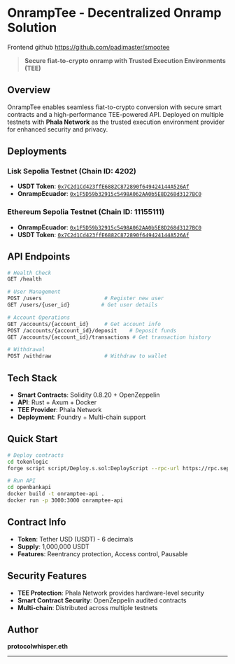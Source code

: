 # OnrampTee - Decentralized Onramp Solution

Frontend github https://github.com/padimaster/smootee

> **Secure fiat-to-crypto onramp with Trusted Execution Environments (TEE)**

## Overview

OnrampTee enables seamless fiat-to-crypto conversion with secure smart contracts and a high-performance TEE-powered API. Deployed on multiple testnets with **Phala Network** as the trusted execution environment provider for enhanced security and privacy.

## Deployments

### Lisk Sepolia Testnet (Chain ID: 4202)
- **USDT Token**: [`0x7C2d1Cd423ffE6882C872890f649424144A526Af`](https://sepolia-blockscout.lisk.com/address/0x7C2d1Cd423ffE6882C872890f649424144A526Af)
- **OnrampEcuador**: [`0x1F5D59b32915c5498A062AA0b5E8D268d3127BC0`](https://sepolia-blockscout.lisk.com/address/0x1F5D59b32915c5498A062AA0b5E8D268d3127BC0)

### Ethereum Sepolia Testnet (Chain ID: 11155111)
- **OnrampEcuador**: [`0x1F5D59b32915c5498A062AA0b5E8D268d3127BC0`](https://sepolia.etherscan.io/address/0x1F5D59b32915c5498A062AA0b5E8D268d3127BC0#code)
- **USDT Token**: [`0x7C2d1Cd423ffE6882C872890f649424144A526Af`](https://sepolia.etherscan.io/address/0x7C2d1Cd423ffE6882C872890f649424144A526Af#code)

## API Endpoints

```bash
# Health Check
GET /health

# User Management
POST /users                    # Register new user
GET /users/{user_id}          # Get user details

# Account Operations
GET /accounts/{account_id}     # Get account info
POST /accounts/{account_id}/deposit    # Deposit funds
GET /accounts/{account_id}/transactions # Get transaction history

# Withdrawal
POST /withdraw                 # Withdraw to wallet
```

## Tech Stack

- **Smart Contracts**: Solidity 0.8.20 + OpenZeppelin
- **API**: Rust + Axum + Docker
- **TEE Provider**: Phala Network
- **Deployment**: Foundry + Multi-chain support

## Quick Start

```bash
# Deploy contracts
cd tokenlogic
forge script script/Deploy.s.sol:DeployScript --rpc-url https://rpc.sepolia-api.lisk.com/ --chain-id 4202 --broadcast

# Run API
cd openbankapi
docker build -t onramptee-api .
docker run -p 3000:3000 onramptee-api
```

## Contract Info

- **Token**: Tether USD (USDT) - 6 decimals
- **Supply**: 1,000,000 USDT
- **Features**: Reentrancy protection, Access control, Pausable

## Security Features

- **TEE Protection**: Phala Network provides hardware-level security
- **Smart Contract Security**: OpenZeppelin audited contracts
- **Multi-chain**: Distributed across multiple testnets

## Author

**protocolwhisper.eth**

---

